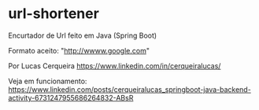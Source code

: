# url-shortener
Encurtador de Url feito em Java (Spring Boot)

Formato aceito: "http://wwww.google.com"

Por Lucas Cerqueira https://www.linkedin.com/in/cerqueiralucas/


Veja em funcionamento: https://www.linkedin.com/posts/cerqueiralucas_springboot-java-backend-activity-6731247955686264832-ABsR
